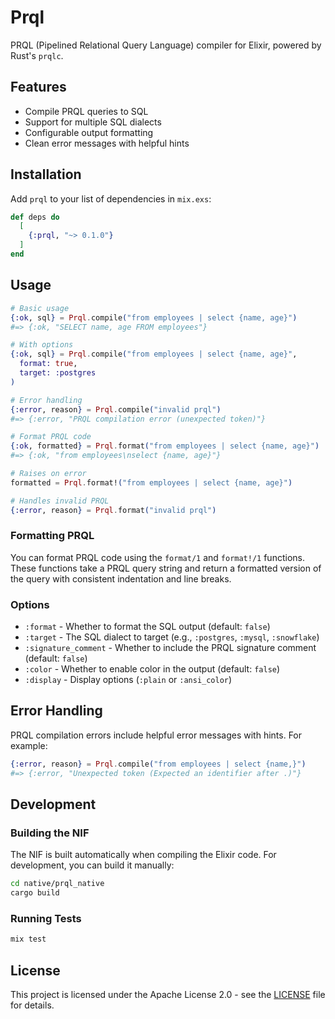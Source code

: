 # Prql

PRQL (Pipelined Relational Query Language) compiler for Elixir, powered by Rust's `prqlc`.

## Features

- Compile PRQL queries to SQL
- Support for multiple SQL dialects
- Configurable output formatting
- Clean error messages with helpful hints

## Installation

Add `prql` to your list of dependencies in `mix.exs`:

```elixir
def deps do
  [
    {:prql, "~> 0.1.0"}
  ]
end
```

## Usage

```elixir
# Basic usage
{:ok, sql} = Prql.compile("from employees | select {name, age}")
#=> {:ok, "SELECT name, age FROM employees"}

# With options
{:ok, sql} = Prql.compile("from employees | select {name, age}", 
  format: true, 
  target: :postgres
)

# Error handling
{:error, reason} = Prql.compile("invalid prql")
#=> {:error, "PRQL compilation error (unexpected token)"}

# Format PRQL code
{:ok, formatted} = Prql.format("from employees | select {name, age}")
#=> {:ok, "from employees\nselect {name, age}"}

# Raises on error
formatted = Prql.format!("from employees | select {name, age}")

# Handles invalid PRQL
{:error, reason} = Prql.format("invalid prql")
```

### Formatting PRQL

You can format PRQL code using the `format/1` and `format!/1` functions. These functions take a PRQL query string and return a formatted version of the query with consistent indentation and line breaks.

### Options

- `:format` - Whether to format the SQL output (default: `false`)
- `:target` - The SQL dialect to target (e.g., `:postgres`, `:mysql`, `:snowflake`)
- `:signature_comment` - Whether to include the PRQL signature comment (default: `false`)
- `:color` - Whether to enable color in the output (default: `false`)
- `:display` - Display options (`:plain` or `:ansi_color`)

## Error Handling

PRQL compilation errors include helpful error messages with hints. For example:

```elixir
{:error, reason} = Prql.compile("from employees | select {name,}")
#=> {:error, "Unexpected token (Expected an identifier after .)"}
```

## Development

### Building the NIF

The NIF is built automatically when compiling the Elixir code. For development, you can build it manually:

```bash
cd native/prql_native
cargo build
```

### Running Tests

```bash
mix test
```

## License

This project is licensed under the Apache License 2.0 - see the [LICENSE](LICENSE) file for details.
